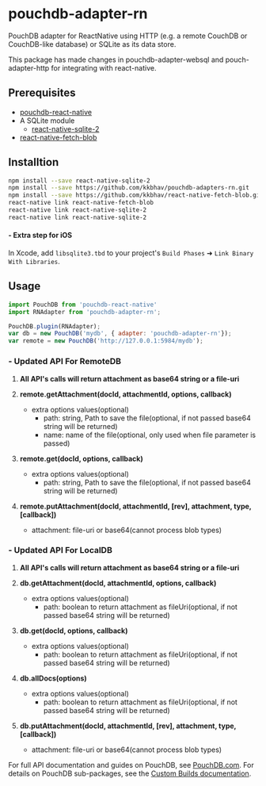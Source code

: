 pouchdb-adapter-rn
======

PouchDB adapter for ReactNative using HTTP (e.g. a remote CouchDB or CouchDB-like database) or SQLite as its data store.

This package has made changes in pouchdb-adapter-websql and pouch-adapter-http for integrating with react-native.

## Prerequisites

- [pouchdb-react-native](https://github.com/stockulus/pouchdb-react-native)
- A SQLite module
  - [react-native-sqlite-2](https://github.com/noradaiko/react-native-sqlite-2)
- [react-native-fetch-blob](https://github.com/kkbhav/react-native-fetch-blob)

## Installtion
```bash
npm install --save react-native-sqlite-2
npm install --save https://github.com/kkbhav/pouchdb-adapters-rn.git 
npm install --save https://github.com/kkbhav/react-native-fetch-blob.git
react-native link react-native-fetch-blob
react-native link react-native-sqlite-2
react-native link react-native-sqlite-2
```
#### - Extra step for iOS

In Xcode, add `libsqlite3.tbd` to your project's `Build Phases` ➜ `Link Binary With Libraries`.

## Usage

```js
import PouchDB from 'pouchdb-react-native'
import RNAdapter from 'pouchdb-adapter-rn';

PouchDB.plugin(RNAdapter);
var db = new PouchDB('mydb', { adapter: 'pouchdb-adapter-rn'});
var remote = new PouchDB('http://127.0.0.1:5984/mydb');
```

### - Updated API For RemoteDB

1. **All API's calls will return attachment as base64 string or a file-uri**

2. **remote.getAttachment(docId, attachmentId, options, callback)**  
    - extra options values(optional) 
        - path: string, Path to save the file(optional, if not passed base64 string will be returned)  
        - name: name of the file(optional, only used when file parameter is passed)
    
3. **remote.get(docId, options, callback)**  
    - extra options values(optional)  
        - path: string, Path to save the file(optional, if not passed base64 string will be returned)
        
4. **remote.putAttachment(docId, attachmentId, [rev], attachment, type, [callback])**
    - attachment: file-uri or base64(cannot process blob types)  

### - Updated API For LocalDB

1. **All API's calls will return attachment as base64 string or a file-uri**

2. **db.getAttachment(docId, attachmentId, options, callback)**  
    - extra options values(optional) 
        - path: boolean to return attachment as fileUri(optional, if not passed base64 string will be returned)  
    
3. **db.get(docId, options, callback)**  
    - extra options values(optional)  
        - path: boolean to return attachment as fileUri(optional, if not passed base64 string will be returned)
        
4. **db.allDocs(options)**
    - extra options values(optional)
        - path: boolean to return attachment as fileUri(optional, if not passed base64 string will be returned)
        
5. **db.putAttachment(docId, attachmentId, [rev], attachment, type, [callback])**
    - attachment: file-uri or base64(cannot process blob types)
        
        
        
        
  
    

For full API documentation and guides on PouchDB, see [PouchDB.com](http://pouchdb.com/). For details on PouchDB sub-packages, see the [Custom Builds documentation](http://pouchdb.com/custom.html).

